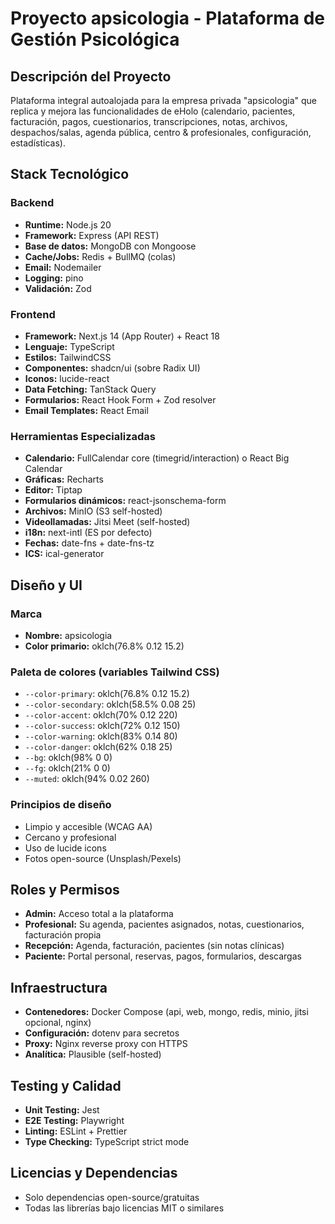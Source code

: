 # Proyecto apsicologia - Plataforma de Gestión Psicológica

## Descripción del Proyecto
Plataforma integral autoalojada para la empresa privada "apsicologia" que replica y mejora las funcionalidades de eHolo (calendario, pacientes, facturación, pagos, cuestionarios, transcripciones, notas, archivos, despachos/salas, agenda pública, centro & profesionales, configuración, estadísticas).

## Stack Tecnológico

### Backend
- **Runtime:** Node.js 20
- **Framework:** Express (API REST)
- **Base de datos:** MongoDB con Mongoose
- **Cache/Jobs:** Redis + BullMQ (colas)
- **Email:** Nodemailer
- **Logging:** pino
- **Validación:** Zod

### Frontend
- **Framework:** Next.js 14 (App Router) + React 18
- **Lenguaje:** TypeScript
- **Estilos:** TailwindCSS
- **Componentes:** shadcn/ui (sobre Radix UI)
- **Iconos:** lucide-react
- **Data Fetching:** TanStack Query
- **Formularios:** React Hook Form + Zod resolver
- **Email Templates:** React Email

### Herramientas Especializadas
- **Calendario:** FullCalendar core (timegrid/interaction) o React Big Calendar
- **Gráficas:** Recharts
- **Editor:** Tiptap
- **Formularios dinámicos:** react-jsonschema-form
- **Archivos:** MinIO (S3 self-hosted)
- **Videollamadas:** Jitsi Meet (self-hosted)
- **i18n:** next-intl (ES por defecto)
- **Fechas:** date-fns + date-fns-tz
- **ICS:** ical-generator

## Diseño y UI

### Marca
- **Nombre:** apsicologia
- **Color primario:** oklch(76.8% 0.12 15.2)

### Paleta de colores (variables Tailwind CSS)
- `--color-primary`: oklch(76.8% 0.12 15.2)
- `--color-secondary`: oklch(58.5% 0.08 25)
- `--color-accent`: oklch(70% 0.12 220)
- `--color-success`: oklch(72% 0.12 150)
- `--color-warning`: oklch(83% 0.14 80)
- `--color-danger`: oklch(62% 0.18 25)
- `--bg`: oklch(98% 0 0)
- `--fg`: oklch(21% 0 0)
- `--muted`: oklch(94% 0.02 260)

### Principios de diseño
- Limpio y accesible (WCAG AA)
- Cercano y profesional
- Uso de lucide icons
- Fotos open-source (Unsplash/Pexels)

## Roles y Permisos
- **Admin:** Acceso total a la plataforma
- **Profesional:** Su agenda, pacientes asignados, notas, cuestionarios, facturación propia
- **Recepción:** Agenda, facturación, pacientes (sin notas clínicas)
- **Paciente:** Portal personal, reservas, pagos, formularios, descargas

## Infraestructura
- **Contenedores:** Docker Compose (api, web, mongo, redis, minio, jitsi opcional, nginx)
- **Configuración:** dotenv para secretos
- **Proxy:** Nginx reverse proxy con HTTPS
- **Analítica:** Plausible (self-hosted)

## Testing y Calidad
- **Unit Testing:** Jest
- **E2E Testing:** Playwright
- **Linting:** ESLint + Prettier
- **Type Checking:** TypeScript strict mode

## Licencias y Dependencias
- Solo dependencias open-source/gratuitas
- Todas las librerías bajo licencias MIT o similares
